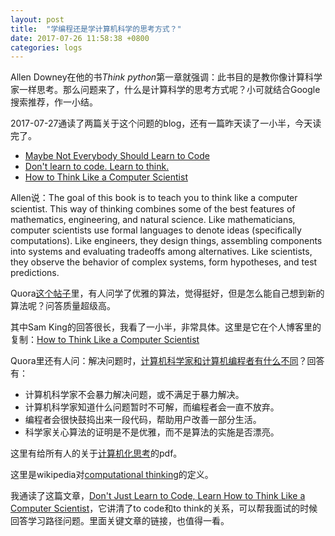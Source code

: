 ```yaml
---
layout: post
title:  "学编程还是学计算机科学的思考方式？"
date: 2017-07-26 11:58:38 +0800
categories: logs
---
```


Allen Downey在他的书*Think python*第一章就强调：此书目的是教你像计算科学家一样思考。那么问题来了，什么是计算科学的思考方式呢？小可就结合Google搜索推荐，作一小结。

2017-07-27通读了两篇关于这个问题的blog，还有一篇昨天读了一小半，今天读完了。

- [Maybe Not Everybody Should Learn to Code](http://www.slate.com/articles/technology/future_tense/2013/08/everybody_does_not_need_to_learn_to_code.html)
- [Don't learn to code. Learn to think.](http://www.ybrikman.com/writing/2014/05/19/dont-learn-to-code-learn-to-think/)
- [How to Think Like a Computer Scientist](https://samking.org/summer-2013/musings/how-to-think-like-a-computer-scientist)

Allen说：The goal of this book is to teach you to think like a computer scientist. This way of thinking combines some of the best features of mathematics, engineering, and natural science. Like mathematicians, computer scientists use formal languages to denote ideas (specifically computations). Like engineers, they design things, assembling components into systems and evaluating tradeoffs among alternatives. Like scientists, they observe the behavior of complex systems, form hypotheses, and test predictions.

Quora[这个帖子](https://www.quora.com/How-does-one-learn-to-think-like-a-computer-scientist)里，有人问学了优雅的算法，觉得挺好，但是怎么能自己想到新的算法呢？问答质量超级高。

其中Sam King的回答很长，我看了一小半，非常具体。这里是它在个人博客里的复制：[How to Think Like a Computer Scientist](https://samking.org/summer-2013/musings/how-to-think-like-a-computer-scientist)

Quora里还有人问：解决问题时，[计算机科学家和计算机编程者有什么不同](https://www.quora.com/How-does-a-theoretical-computer-scientist-differ-in-the-way-of-thinking-from-a-computer-programmer-while-dealing-with-a-problem)？回答有：

- 计算机科学家不会暴力解决问题，或不满足于暴力解决。
- 计算机科学家知道什么问题暂时不可解，而编程者会一直不放弃。
- 编程者会很快鼓捣出来一段代码，帮助用户改善一部分生活。
- 科学家关心算法的证明是不是优雅，而不是算法的实施是否漂亮。

这里有给所有人的关于[计算机化思考](https://www.cs.cmu.edu/~15110-s13/Wing06-ct.pdf)的pdf。

这里是wikipedia对[computational thinking](https://en.wikipedia.org/wiki/Computational_thinking)的定义。

我通读了这篇文章，[Don't Just Learn to Code, Learn How to Think Like a Computer Scientist](http://lifehacker.com/dont-just-learn-to-code-learn-how-to-think-from-comput-1598683903)，它讲清了to code和to think的关系，可以帮我面试的时候回答学习路径问题。里面关键文章的链接，也值得一看。

